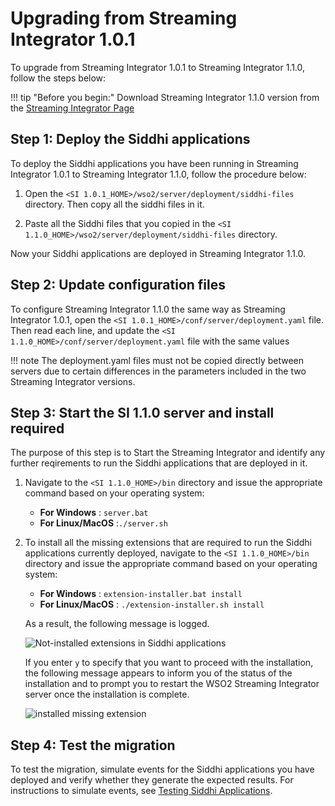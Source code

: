 # Upgrading from Streaming Integrator 1.0.1

To upgrade from Streaming Integrator 1.0.1 to Streaming Integrator 1.1.0, follow the steps below:

!!! tip "Before you begin:"
    Download Streaming Integrator 1.1.0 version from the [Streaming Integrator Page](https://wso2.com/integration/streaming-integrator/)

## Step 1: Deploy the Siddhi applications

To deploy the Siddhi applications you have been running in Streaming Integrator 1.0.1 to Streaming Integrator 1.1.0, follow the procedure below:

1. Open the `<SI 1.0.1_HOME>/wso2/server/deployment/siddhi-files` directory. Then copy all the siddhi files in it.

2. Paste all the Siddhi files that you copied in the `<SI 1.1.0_HOME>/wso2/server/deployment/siddhi-files` directory.

Now your Siddhi applications are deployed in Streaming Integrator 1.1.0.

## Step 2: Update configuration files

To configure Streaming Integrator 1.1.0 the same way as Streaming Integrator 1.0.1, open the `<SI 1.0.1_HOME>/conf/server/deployment.yaml` file. Then read each line, and update the `<SI 1.1.0_HOME>/conf/server/deployment.yaml` file with the same values

!!! note
    The deployment.yaml files must not be copied directly between servers due to certain differences in the parameters included in the two Streaming Integrator versions.

## Step 3: Start the SI 1.1.0 server and install required 

The purpose of this step is to Start the Streaming Integrator and identify any further reqirements to run the Siddhi applications that are deployed in it.

1. Navigate to the `<SI 1.1.0_HOME>/bin` directory and issue the appropriate command based on your operating system:

    - **For Windows**     : `server.bat`
    - **For Linux/MacOS** :`./server.sh`
   
2. To install all the missing extensions that are required to run the Siddhi applications currently deployed, navigate to the `<SI 1.1.0_HOME>/bin` directory and issue the appropriate command based on your operating system:

    - **For Windows**     : `extension-installer.bat install`
    - **For Linux/MacOS** : `./extension-installer.sh install` 
    
    As a result, the following message is logged.
    
    ![Not-installed extensions in Siddhi applications](../images/downloading-and-installing-siddhi-extensions/not-installed-but-used-extensions.png)
    
    If you enter `y` to specify that you want to proceed with the installation, the following message appears to inform you of the status of the installation and to prompt you to restart the WSO2 Streaming Integrator server once the installation is complete.
    
    ![installed missing extension](../images/downloading-and-installing-siddhi-extensions/installed-missing-extension-message.png)

## Step 4: Test the migration

To test the migration, simulate events for the Siddhi applications you have deployed and verify whether they generate the expected results. For instructions to simulate events, see [Testing Siddhi Applications](../develop/testing-a-Siddhi-Application.md). 


